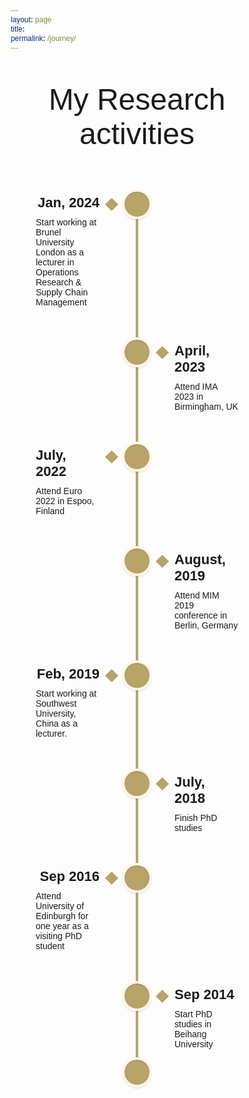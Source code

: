 ```yaml
---
layout: page
title:
permalink: /journey/
---
```


<p style="font-size: 3rem; text-align: center">My Research activities</p>

<body>
  <div class="wrapper">
    <div class="center-line">
      <a href="#" class="scroll-icon"><i class="fa fa-caret-up"></i></a>
    </div>
    <div class="row row-1">
      <section>
        <i class="icon fa fa-heart"></i>
        <div class="details">
          <span class="title" style="margin-left: auto;">Jan, 2024</span>
        </div>
        <p>Start working at Brunel University London as a lecturer in Operations Research & Supply Chain Management</p>
        <div class="bottom">
          <i></i>
        </div>
      </section>
    </div>
    <div class="row row-2">
      <section>
        <i class="icon fa fa-home"></i>
        <div class="details">
          <span class="title">April, 2023</span>
        </div>
        <p>Attend IMA 2023 in Birmingham, UK</p>
        <div class="bottom">
          <i></i>
        </div>
      </section>
    </div>
    <div class="row row-1">
      <section>
        <i class="icon fa fa-car"></i>
        <div class="details">
          <span class="title" style="margin-left: auto;">July, 2022</span>
        </div>
        <p>Attend Euro 2022 in Espoo, Finland</p>
        <div class="bottom">
          <i></i>
        </div>
      </section>
    </div>
    <div class="row row-2">
      <section>
        <i class="icon fa fa-star"></i>
        <div class="details">
          <span class="title">August, 2019</span>
        </div>
        <p>Attend MIM 2019 conference in Berlin, Germany</p>
        <div class="bottom">
          <i></i>
        </div>
      </section>
    </div>
    <div class="row row-1">
      <section>
        <i class="icon fa fa-rocket"></i>
        <div class="details">
          <span class="title" style="margin-left: auto;">Feb, 2019</span>
        </div>
        <p>Start working at Southwest University, China as a lecturer.</p>
        <div class="bottom">
          <i></i>
        </div>
      </section>
    </div>
    <div class="row row-2">
      <section>
        <i class="icon fa fa-globe"></i>
        <div class="details">
          <span class="title">July, 2018</span>
        </div>
        <p>Finish PhD studies</p>
        <div class="bottom">
          <i></i>
        </div>
      </section>
    </div>
    <div class="row row-1">
      <section>
        <i class="icon fa fa-paper-plane"></i>
        <div class="details">
          <span class="title" style="margin-left: auto;">Sep 2016</span>
        </div>
        <p>Attend University of Edinburgh for one year as a visiting PhD student</p>
        <div class="bottom">
          <i></i>
        </div>
      </section>
    </div>
    <div class="row row-2">
      <section>
        <i class="icon fa fa-map-marker-alt"></i>
        <div class="details">
          <span class="title">Sep 2014</span>
        </div>
        <p>Start PhD studies in Beihang University</p>
        <div class="bottom">
          <i></i>
        </div>
      </section>
    </div>
  </div>

</body>

<style>
@import url('https://fonts.googleapis.com/css2?family=Poppins:wght@200;300;400;500;600;700&display=swap');
*{
  margin: 0;
  padding: 0;
  box-sizing: border-box;
  font-family: "Poppins", sans-serif;
}
html{
  scroll-behavior: smooth;
}
body{
  background: 
}
::selection{
  color: #fff;
  background: #3ea0e2;
}
.wrapper{
  max-width: 800px;
  margin: 50px auto;
  padding: 0 20px;
  position: relative;
}
.wrapper .center-line{
  position: absolute;
  height: 100%;
  width: 4px;
  background: #b8a369;
  left: 50%;
  top: 20px;
  transform: translateX(-50%);
}
.wrapper .row{
  display: flex;
}
.wrapper .row-1{
  justify-content: flex-start;
}
.wrapper .row-2{
  justify-content: flex-end;
}
.wrapper .row section{
  background: 
  border-radius: 5px;
  width: calc(50% - 40px);
  padding: 20px;
  position: relative;
}
.wrapper .row section::before{
  position: absolute;
  content: "";
  height: 15px;
  width: 15px;
  background: #b8a369;
  top: 28px;
  z-index: -1;
  transform: rotate(45deg);
}
.row-1 section::before{
  right: -7px;
}
.row-2 section::before{
  left: -7px;
}
.row section .icon,
.center-line .scroll-icon{
  position: absolute;
  background: #b8a369;
  height: 40px;
  width: 40px;
  text-align: center;
  line-height: 40px;
  border-radius: 80%;
  color: #F9E79F;
  font-size: 17px;
  box-shadow: 0 0 0 4px #FEF5E7, inset 0 2px 0 rgba(0,0,0,0.08), 0 3px 0 4px rgba(0,0,0,0.05);
}
.center-line .scroll-icon{
  bottom: 0px;
  left: 50%;
  font-size: 25px;
  transform: translateX(-50%);
}
.row-1 section .icon{
  top: 15px;
  right: -60px;
}
.row-2 section .icon{
  top: 15px;
  left: -60px;
}
.row section .details,
.row section .bottom{
  display: flex;
  align-items: center;
  justify-content: space-between;
}
.row section .details .title{
  font-size: 22px;
  font-weight: 600;
  margin-left: 0;
  margin-right: 0;
}
.row section p{
  margin: 10px 0 17px 0;
}
.row section .bottom a{
  text-decoration: none;
  background: #3ea0e2;
  color: #fff;
  padding: 7px 15px;
  border-radius: 5px;
  /* font-size: 17px; */
  font-weight: 400;
  transition: all 0.3s ease;
}
.row section .bottom a:hover{
  transform: scale(0.97);
}
@media(max-width: 790px){
  .wrapper .center-line{
    left: 40px;
  }
  .wrapper .row{
    margin: 30px 0 3px 60px;
  }
  .wrapper .row section{
    width: 100%;
  }
  .row-1 section::before{
    left: -7px;
  }
  .row-1 section .icon{
    left: -60px;
  }
}
@media(max-width: 440px){
  .wrapper .center-line,
  .row section::before,
  .row section .icon{
    display: none;
  }
  .wrapper .row{
    margin: 10px 0;
  }
}

</style>
